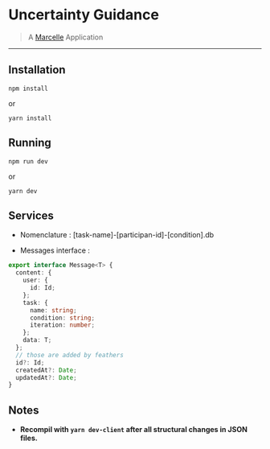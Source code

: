 # Uncertainty Guidance

> A [Marcelle](https://marcelle.netlify.app) Application

---

## Installation

```setup
npm install
```
or
```setup
yarn install
```

## Running
```setup
npm run dev
```
or
```setup
yarn dev
```

## Services

- Nomenclature :
  [task-name]-[participan-id]-[condition].db

- Messages interface :

```ts
export interface Message<T> {
  content: {
    user: {
      id: Id;
    };
    task: {
      name: string;
      condition: string;
      iteration: number;
    };
    data: T;
  };
  // those are added by feathers
  id?: Id;
  createdAt?: Date;
  updatedAt?: Date;
}
```
## Notes

- **Recompil with `yarn dev-client` after all structural changes in JSON files.**